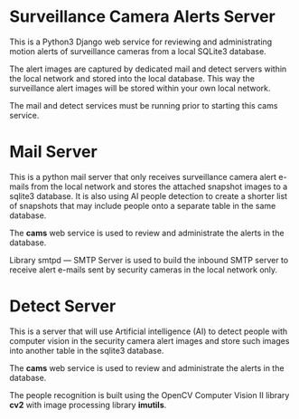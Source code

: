 # Surveillance Camera Alerts Server 

This is a Python3 Django web service for reviewing and administrating motion alerts of surveillance cameras from a local SQLite3 database. 

The alert images are captured by dedicated mail and detect servers within the local network and stored into the local database. This way the surveillance alert images will be stored within your own local network.

The mail and detect services must be running prior to starting this cams service.

# Mail Server

This is a python mail server that only receives surveillance camera alert e-mails from the local network and stores the attached snapshot images to a sqlite3 database. It is also using AI people detection to create a shorter list of snapshots that may include people onto a separate table in the same database.

The **cams** web service is used to review and administrate the alerts in the database.

Library smtpd — SMTP Server is used to build the inbound SMTP server to receive alert e-mails sent by security cameras in the local network only.

# Detect Server

This is a server that will use Artificial intelligence (AI) to detect people with computer vision in the security camera alert images and store such images into another table in the sqlite3 database.

The **cams** web service is used to review and administrate the alerts in the database.

The people recognition is built using the OpenCV Computer Vision II library **cv2** with image processing library **imutils**.
